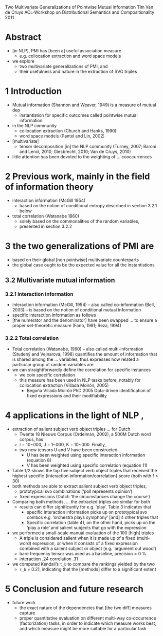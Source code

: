 Two Multivariate Generalizations of Pointwise Mutual Information
Tim Van de Cruys
ACL-Workshop on Distributional Semantics and Compositionality 2011

# Abstract

* [in NLP], PMI has [been a] useful association measure
  * e.g. collocation extraction and word space models
* we explore
  * two multivariate generalizations of PMI, and
  * their usefulness and nature in the extraction of SVO triples

# 1 Introduction

* Mutual information (Shannon and Weaver, 1949) is a measure of mutual dep
  * instantiation for specific outcomes called pointwise mutual information
* in the NLP community 
  * collocation extraction (Church and Hanks, 1990)
  * word space models (Pantel and Lin, 2002)
* [multivariate]
  * tensor decomposition [in] the NLP community (Turney, 2007; 
    Baroni and Lenci, 2010; Giesbrecht, 2010; Van de Cruys, 2010)
* little attention has been devoted to the weighting of ...  cooccurrences

# 2 Previous work, mainly in the field of information theory

* interaction information (McGill 1954)
  * based on the notion of conditional entropy
    described in section 3.2.1 below
* total correlation (Watanabe 1960)
  * solely based on the commonalities of the random variables,
  * presented in section 3.2.2

# 3 the two generalizations of PMI are

* based on their global [non pointwise] multivariate counterparts
* the global case ought to be the expected value for all the instantiations

## 3.2 Multivariate mutual information

### 3.2.1 Interaction information

* Interaction information (McGill, 1954) –
  also called co-information (Bell, 2003) – is
  based on the notion of conditional mutual information
* specific interaction information as follows
* [the numerator and the denominator] have been swapped ... to ensure a proper
  set-theoretic measure (Fano, 1961; Reza, 1994)

### 3.2.2 Total correlation

* Total correlation (Watanabe, 1960) –
  also called multi-information (Studený and Vejnarová, 1998)
  quantifies the amount of information that is shared among the ... variables,
  thus expresses how related a particular group of random variables are
* we can straightforwardly define the correlation for specific instances
  * we coin specific correlation
  * this measure has been used in NLP tasks before, notably
    for collocation extraction (Villada Moirón, 2005)
    * Begoña Villada Moirón
      PhD 2005
      Data-driven identification of fixed expressions and their modifiability

# 4 applications in the light of NLP ,

* extraction of salient subject verb object triples ... for Dutch
  * Twente 18 Nieuws Corpus (Ordelman, 2002), a 500M Dutch word corpus, has
  * I = 10~000, J = 1~000, K = 10~000. Finally,
  * two new tensors U and V have been constructed
    * U has been weighted using specific interaction information (equation 8)
    * V has been weighted using specific correlation (equation 11)
* Table 1/2 shows the top five subject verb object triples that received the
  highest specific {interaction information/correlation} score
  (both with f > 30)
* both methods are able to extract salient subject verb object triples,
  * prototypical svo combinations (‘poll represents opinion’)
  * fixed expressions (Dutch ‘the circumstances change the course’)
* Comparing both methods, ... the extracted triples are similar for both
  * results can differ significantly for e.g. ‘play’.  Table 3 indicates that
    * specific interaction information picks up on prototypical svo combos
      e.g. ‘orchestra plays symphony’ [and] 4 other triples that
    * Specific correlation (table 4), on the other hand, picks up on the
      ‘play a role’ and salient subjects that go with the expression
* we performed a small-scale manual evaluation of the 100 [high] triples
  * A triple is considered salient when it is
    made up of a fixed (multi-word) expression, or when it 
    consists of a fixed expression combined with a salient subject or object
    (e.g. ‘argument cut wood’)
  * bare frequency tensor was used as a baseline, precision = 0 %
  * interaction .24
    correlation .31
* we computed Kendall’s `τ_b` to compare the rankings yielded by the two
  * `τ_b` = 0.21, indicating that the [methods] differ to a significant extent

# 5 Conclusion and future research

* future work
  * the exact nature of the dependencies that [the two diff]  measures capture
  * proper quantitative evaluation on different multi-way co-occurrence
    (factorization) tasks, in order to indicate which measure works best, and
    which measure might be more suitable for a particular task

